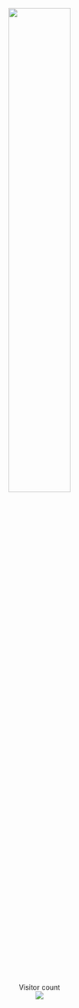 <p align="center">
  <img src="https://66.media.tumblr.com/70219636db3851db06b2efc216af9b01/tumblr_oo0bg8wlBU1v6bs4yo1_500.gif" width="50%">
</p>



<p align="center"> 
  Visitor count<br>
  <img src="https://profile-counter.glitch.me/QuickyBooster/count.svg" />
</p>

